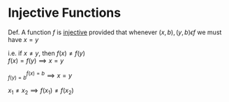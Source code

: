 # Injective Functions

Def.
A function $f$ is <u>[injective](/Glossary/functions/injective-functions.md)</u> provided that whenever $(x,b),(y,b) \epsilon f$ we must have $x=y$

i.e. if $x \neq y$, then $f(x) \neq f(y)$\
$f(x)=f(y) \implies x=y$

$^{f(x)=b}_{f(y)=b} \implies x=y$

$x_1 \ne x_2 \implies f(x_1) \ne f(x_2)$
